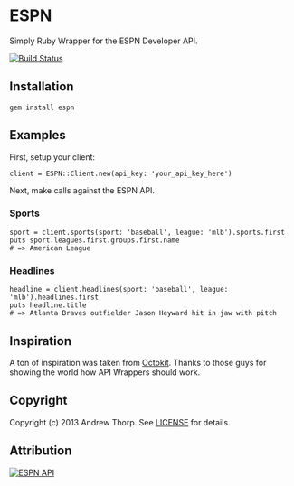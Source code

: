 # ESPN

Simply Ruby Wrapper for the ESPN Developer API.

[![Build Status](https://travis-ci.org/andrewpthorp/espn.png)](https://travis-ci.org/andrewpthorp/espn)

## Installation

    gem install espn

## Examples

First, setup your client:

    client = ESPN::Client.new(api_key: 'your_api_key_here')

Next, make calls against the ESPN API.

### Sports

    sport = client.sports(sport: 'baseball', league: 'mlb').sports.first
    puts sport.leagues.first.groups.first.name
    # => American League

### Headlines

    headline = client.headlines(sport: 'baseball', league: 'mlb').headlines.first
    puts headline.title
    # => Atlanta Braves outfielder Jason Heyward hit in jaw with pitch

## Inspiration

A ton of inspiration was taken from [Octokit][octokit]. Thanks to those guys for
showing the world how API Wrappers should work.

[octokit]: http://github.com/octokit/octokit.rb

## Copyright

Copyright (c) 2013 Andrew Thorp. See [LICENSE][] for details.

[license]: LICENSE.md

## Attribution

[![ESPN API](http://a.espncdn.com/i/apis/attribution/espn-api-red_150.png)](http://espn.go.com)
